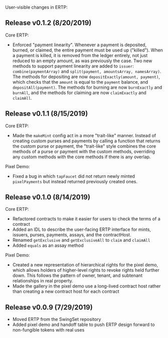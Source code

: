 User-visible changes in ERTP:

## Release v0.1.2 (8/20/2019)

Core ERTP:
* Enforced "payment linearity". Whenever a payment is deposited,
  burned, or claimed, the entire payment must be used up ("killed").
  When a payment is killed, it is removed from the ledger entirely,
  not just reduced to an empty amount, as was previously the case. Two
  new methods to support payment linearity are added to `issuer`:
  `combine(paymentArray)` and `split(payment, amountsArray,
  namesArray)`. The methods for depositing are now
  `depositExactly(amount, payment)`, which checks that the `amount` is
  equal to the `payment` balance, and `depositAll(payment)`. The
  methods for burning are now `burnExactly` and `burnAll`, and the
  methods for claiming are now `claimExactly` and `claimAll`. 

## Release v0.1.1 (8/15/2019)

Core ERTP:
* Made the `makeMint` config act in a more "trait-like" manner.
  Instead of creating custom purses and payments by calling a function
  that returns the custom purse or payment, the "trait-like" style
  combines the core methods of a purse or payment with the custom
  methods, overriding any custom methods with the core methods if
  there is any overlap. 

Pixel Demo:
* Fixed a bug in which `tapFaucet` did not return newly minted
  `pixelPayments` but instead returned previously created ones.

## Release v0.1.0 (8/14/2019)

Core ERTP:
* Refactored contracts to make it easier for users to check the terms of
  a contract
* Added an IDL to describe the user-facing ERTP interface for mints,
  issuers, purses, payments, assays, and the contractHost.
* Renamed `getExclusive` and `getExclusiveAll` to `claim` and
  `claimAll`
* Added `equals` as an assay method

Pixel Demo:
* Created a new representation of hierarchical rights for the pixel
  demo, which allows holders of higher-level rights to revoke rights
  held further down. This follows the pattern of owner, tenant, and
  subtenant relationships in real property. 
* Made the gallery in the pixel demo use a long-lived contract host
  rather than creating a new contract host for each contract

## Release v0.0.9 (7/29/2019)

* Moved ERTP from the SwingSet repository
* Added pixel demo and handoff table to push ERTP design forward to
  non-fungible tokens with real uses

